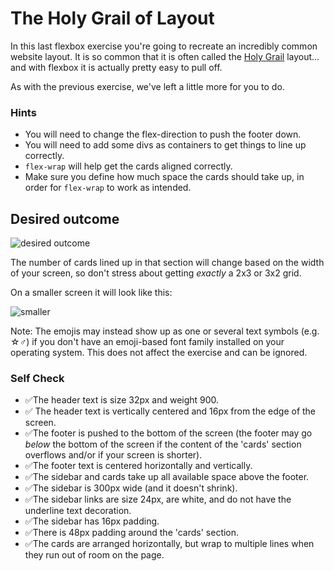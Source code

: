 # The Holy Grail of Layout

In this last flexbox exercise you're going to recreate an incredibly common website layout. It is so common that it is often called the [Holy Grail](https://www.google.com/search?q=holy+grail+layout&tbm=isch&sclient=img) layout... and with flexbox it is actually pretty easy to pull off.

As with the previous exercise, we've left a little more for you to do.

### Hints
- You will need to change the flex-direction to push the footer down.
- You will need to add some divs as containers to get things to line up correctly.
- `flex-wrap` will help get the cards aligned correctly.
-  Make sure you define how much space the cards should take up, in order for `flex-wrap` to work as intended.

## Desired outcome

![desired outcome](./desired-outcome.png)

The number of cards lined up in that section will change based on the width of your screen, so don't stress about getting _exactly_ a 2x3 or 3x2 grid.

On a smaller screen it will look like this:

![smaller](./desired-outcome-smaller.png)

Note: The emojis may instead show up as one or several text symbols (e.g. &#9734;&#9794;) if you don't have an emoji-based font family installed on your operating system. This does not affect the exercise and can be ignored.

### Self Check
- ✅The header text is size 32px and weight 900.
- ✅ The header text is vertically centered and 16px from the edge of the screen.
- ✅The footer is pushed to the bottom of the screen (the footer may go _below_ the bottom of the screen if the content of the 'cards' section overflows and/or if your screen is shorter).
- ✅The footer text is centered horizontally and vertically.
- ✅The sidebar and cards take up all available space above the footer.
- ✅The sidebar is 300px wide (and it doesn't shrink).
- ✅The sidebar links are size 24px, are white, and do not have the underline text decoration.
- ✅The sidebar has 16px padding.
- ✅There is 48px padding around the 'cards' section.
- ✅The cards are arranged horizontally, but wrap to multiple lines when they run out of room on the page.
